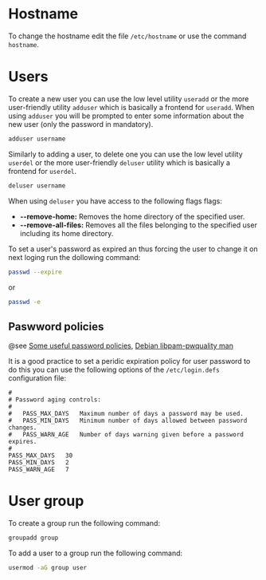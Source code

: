 # Hostname

To change the hostname edit the file `/etc/hostname` or use the command `hostname`.

# Users

To create a new user you can use the low level utility `useradd` or the more user-friendly utility `adduser` which is basically a frontend for `useradd`. When using `adduser` you will be prompted to enter some information about the new user (only the password in mandatory).

```bash
adduser username
```

Similarly to adding a user, to delete one you can use the low level utility `userdel` or the more user-friendly `deluser` utility which is basically a frontend for `userdel`.

```bash
deluser username
```

When using `deluser` you have access to the following flags flags:

- **--remove-home:** Removes the home directory of the specified user.
- **--remove-all-files:** Removes all the files belonging to the specified user including its home directory.

To set a user's password as expired an thus forcing the user to change it on next loging run the dollowing command:

```bash
passwd --expire
```

or

```bash
passwd -e
```

## Paswword policies

@see [Some useful password policies](https://ostechnix.com/how-to-set-password-policies-in-linux/), [Debian libpam-pwquality man](https://manpages.debian.org/testing/libpam-pwquality/pam_pwquality.8.en.html)

It is a good practice to set a peridic expiration policy for user password to do this you can use the following options of the `/etc/login.defs` configuration file:

```
#
# Password aging controls:
#
#	PASS_MAX_DAYS	Maximum number of days a password may be used.
#	PASS_MIN_DAYS	Minimum number of days allowed between password changes.
#	PASS_WARN_AGE	Number of days warning given before a password expires.
#
PASS_MAX_DAYS	30
PASS_MIN_DAYS	2
PASS_WARN_AGE	7
```

# User group

To create a group run the following command:

```bash
groupadd group
```

To add a user to a group run the following command:

```bash
usermod -aG group user
```
